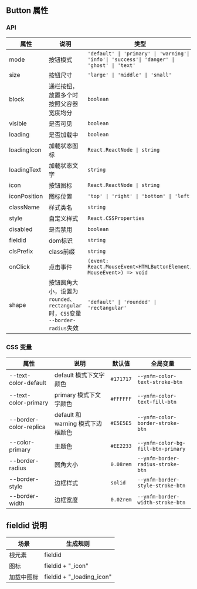 ## Button 属性

### API

| 属性         | 说明                                                                                 | 类型                                                                                  | 默认值              |
| ------------ | ------------------------------------------------------------------------------------ | ------------------------------------------------------------------------------------- | ------------------- |
| mode         | 按钮模式                                                                             | `'default' \| 'primary' \| 'warning'\| 'info'\| 'success'\| 'danger' \| 'ghost' \| 'text'` | `'default'`       |
| size         | 按钮尺寸                                                                             | `'large' \| 'middle' \| 'small'`                                                      | `'middle'`        |
| block        | 通栏按钮，放置多个时按照父容器宽度均分                                               | `boolean`                                                                           | `false`           |
| visible      | 是否可见                                                                             | `boolean`                                                                           | `true`            |
| loading      | 是否加载中                                                                           | `boolean`                                                                           | `false`           |
| loadingIcon  | 加载状态图标                                                                         | `React.ReactNode \| string`                                                          | `<SpinLoading />` |
| loadingText  | 加载状态文字                                                                         | `string`                                                                            | -                   |
| icon         | 按钮图标                                                                             | `React.ReactNode \| string`                                                          | -                   |
| iconPosition | 图标位置                                                                             | `'top' \| 'right' \| 'bottom' \| 'left'`                                               | `'left'`          |
| className    | 样式类名                                                                             | `string`                                                                            | -                   |
| style        | 自定义样式                                                                           | `React.CSSProperties`                                                               | -                   |
| disabled     | 是否禁用                                                                             | `boolean`                                                                           | `false`           |
| fieldid      | dom标识                                                                              | `string`                                                                            | -                   |
| clsPrefix    | class前缀                                                                            | `string`                                                                            | `'mui'`           |
| onClick      | 点击事件                                                                             | `(event: React.MouseEvent<HTMLButtonElement, MouseEvent>) => void`                  | -                   |
| shape        | 按钮圆角大小，设置为 `rounded、rectangular`时，`CSS`变量 `--border-radius`失效 | `'default' \| 'rounded' \| 'rectangular'`                                             | `default`         |

### CSS 变量

| 属性                   | 说明                              | 默认值      | 全局变量                             |
| ---------------------- | --------------------------------- | ----------- | ------------------------------------ |
| --text-color-default   | default 模式下文字颜色            | `#171717` | `--ynfm-color-text-stroke-btn`     |
| --text-color-primary   | primary 模式下文字颜色            | `#FFFFFF` | `--ynfm-color-text-fill-btn`       |
| --border-color-replica | default 和 warning 模式下边框颜色 | `#E5E5E5` | `--ynfm-color-border-stroke-btn`   |
| --color-primary        | 主题色                            | `#EE2233` | `--ynfm-color-bg-fill-btn-primary` |
| --border-radius        | 圆角大小                          | `0.08rem` | `--ynfm-border-radius-stroke-btn`  |
| --border-style         | 边框样式                          | `solid`   | `--ynfm-border-style-stroke-btn`   |
| --border-width         | 边框宽度                          | `0.02rem` | `--ynfm-border-width-stroke-btn`   |

## fieldid 说明

| 场景       | 生成规则                  |
| ---------- | ------------------------- |
| 根元素     | fieldid                   |
| 图标       | fieldid + "_icon"         |
| 加载中图标 | fieldid + "_loading_icon" |
